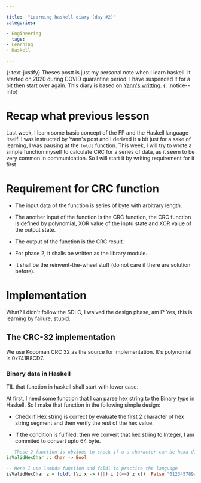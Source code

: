 ```yaml
---

title:  "Learning haskell diary (day #2)"
categories:

- Engineering
  tags:
- Learning
- Haskell

---
```


{:.text-justify}
Theses postt is just my personal note when I learn haskell. It started on 2020 during COVID quarantine period. I have suspended it for a bit then start over again. This diary is based on [Yann's writting](https://yannesposito.com/Scratch/en/blog/Haskell-the-Hard-Way/#navigation).
{: .notice--info}

# Recap what previous lesson

Last week, I learn some basic concept of the FP and the Haskell language itself. I was instructed by Yann's post and I derived it a bit just for a sake of learning, I was pausing at the `foldl` function. This week, I will try to wrote a simple function myself to calculate CRC for a series of data, as it seem to be very common in communication. So I will start it by writing requirement for it first

# Requirement for CRC function

* The input data of the function is series of byte with arbitrary length.

* The another input of the function is the CRC function, the CRC function is defined by polynomial, XOR value of the inptu state and XOR value of the output state.

* The output of the function is the CRC result.

* For phase 2, it shalls be written as the library module..

* It shall be the reinvent-the-wheel stuff (do not care if there are solution before).

# Implementation

What? I didn't follow the SDLC, I waived the design phase, am I? Yes, this is learning by failure, stupid.

## The CRC-32 implementation

We use Koopman CRC 32 as the source for implementation. It's polynomial is 0x741B8CD7.

### Binary data in Haskell

TIL that function in haskell shall start with lower case.

At first, I need some function that I can parse hex string to the Binary type in Haskell. So I make that function in the following simple design:

* Check if Hex string is correct by evaluate the first 2 character of hex string segment and then verify the rest of the hex value.

* If the condition is fulfiled, then we convert that hex string to Integer, I am commited to convert upto 64 byte.

```haskell
-- These 2 function is obvious to check if a a character can be hexa digit
isValidHexChar :: Char -> Bool

-- Here I use lambda function and foldl to practice the language
isValidHexChar z = foldl (\i x -> (||) i ((==) z x))  False "012345789abcdefABCDEF"
```
